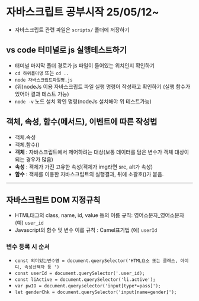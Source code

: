 # 자바스크립트 공부시작 25/05/12~
* 자바스크립트 관련 파일은 `scripts/` 폴더에 저장하기
## vs code 터미널로 js 실행테스트하기
* 터미널 마지막 폴더 경로가 js 파일이 들어있는 위치인지 확인하기
* `cd 하위폴더명` 또는 `cd ..`
* `node 자바스크립트파일명.js`
* (위)nodeJs 이용 자바스크립트 파일 실행 명령어 작성하고 확인하기 (실행 함수가 있어야 결과 테스트 가능)
* `node -v` 노드 설치 확인 명령(nodeJs 설치해야 위 테스트가능)
## 객체, 속성, 함수(메서드), 이벤트에 따른 작성법
* 객체.속성
* 객체.함수()
* **객체** : 자바스크립트에서 제어하려는 대상(보통 데이터를 담은 변수가 객체 대상이 되는 경우가 많음)
* **속성** : 객체가 가진 고유한 속성(객체가 img라면 src, alt가 속성)
* **함수** : 객체를 이용한 자바스크립트의 실행결과, 뒤에 소괄호()가 붙음.
------------------
## 자바스크립트 DOM 지정규칙
* HTML태그의 class, name, id, value 등의 이름 규칙: 영어소문자_영어소문자 (예) `user_id`
* Javascript의 함수 및 변수 이름 규칙 : Camel표기법 (예) `userId`
### 변수 등록 시 순서
* `const 의미있는변수명 = document.querySelector('HTML요소 또는 클래스, 아이디, 속성선택자 등 ')`
* `const userId = document.querySelector('.user_id);`
* `const liActive = document.querySelector('li.active');`
* `var pwIO = document.queryselector('input[type*=pass]');` <!-- IO는 인풋 아웃풋이라는 뜻이다 -->
* `let genderChk = document.querySelector('input[name=gender]');`